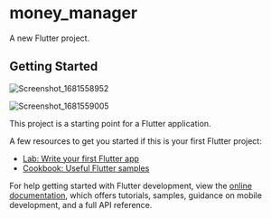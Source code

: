 # money_manager

A new Flutter project.

## Getting Started
 ![Screenshot_1681558952](https://user-images.githubusercontent.com/71751169/232216274-86a718da-24b8-42c8-8a12-bdfdd52ee32f.png)

![Screenshot_1681559005](https://user-images.githubusercontent.com/71751169/232216062-91bdf2be-8330-4433-bad1-ab9b2724cabf.png)


This project is a starting point for a Flutter application.

A few resources to get you started if this is your first Flutter project:

- [Lab: Write your first Flutter app](https://docs.flutter.dev/get-started/codelab)
- [Cookbook: Useful Flutter samples](https://docs.flutter.dev/cookbook)

For help getting started with Flutter development, view the
[online documentation](https://docs.flutter.dev/), which offers tutorials,
samples, guidance on mobile development, and a full API reference.

